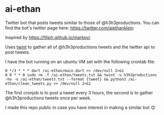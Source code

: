 # ai-ethan
Twitter bot that posts tweets similar to those of @h3h3productions.
You can find the bot's twitter page here: https://twitter.com/aiethanklein

Inspired by https://filiph.github.io/markov/.

Uses [twint](https://github.com/twintproject/twint) to gather all of @h3h3productions tweets and the twitter api to post tweets.

I have the bot running on an ubuntu VM set with the following crontab file:

```
0 */3 * * * dart /ai-ethan/main.dart >> /dev/null 2>&1
0 0 * * 0 sudo rm -f /ai-ethan/tweets.txt && twint -u h3h3productions -ho -o /ai-ethan/tweets.txt --format {tweet} && python3 /ai-ethan/clean_tweets.py >> /dev/null 2>&1
```

The first cronjob is to post a tweet every 3 hours, the second is to gather @h3h3productions tweets once per week.

I made this repo public in case you have interest in making a similar bot 😊
